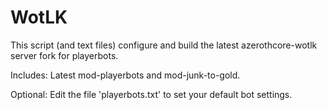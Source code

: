 # WotLK
This script (and text files) configure and build the latest azerothcore-wotlk server fork for playerbots.

Includes: Latest mod-playerbots and mod-junk-to-gold.

Optional: Edit the file 'playerbots.txt' to set your default bot settings.

